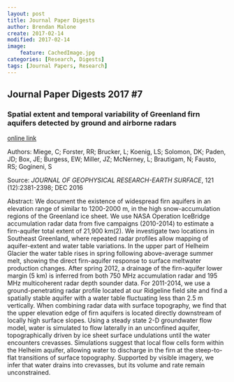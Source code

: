 ```yaml
---
layout: post
title: Journal Paper Digests
author: Brendan Malone
create: 2017-02-14
modified: 2017-02-14
image:
    feature: CachedImage.jpg
categories: [Research, Digests]
tags: [Journal Papers, Research]
---
```


## Journal Paper Digests 2017 #7

<!--more-->



### Spatial extent and temporal variability of Greenland firn aquifers detected by ground and airborne radars

[online link](http://onlinelibrary.wiley.com/doi/10.1002/2016JF003869/full)

Authors:
Miege, C; Forster, RR; Brucker, L; Koenig, LS; Solomon, DK; Paden, JD;
Box, JE; Burgess, EW; Miller, JZ; McNerney, L; Brautigam, N; Fausto, RS;
Gogineni, S

Source:
*JOURNAL OF GEOPHYSICAL RESEARCH-EARTH SURFACE*, 121 (12):2381-2398; DEC 2016 

Abstract:
We document the existence of widespread firn aquifers in an elevation
range of similar to 1200-2000 m, in the high snow-accumulation regions
of the Greenland ice sheet. We use NASA Operation IceBridge accumulation
radar data from five campaigns (2010-2014) to estimate a firn-aquifer
total extent of 21,900 km(2). We investigate two locations in Southeast
Greenland, where repeated radar profiles allow mapping of aquifer-extent
and water table variations. In the upper part of Helheim Glacier the
water table rises in spring following above-average summer melt, showing
the direct firn-aquifer response to surface meltwater production
changes. After spring 2012, a drainage of the firn-aquifer lower margin
(5 km) is inferred from both 750 MHz accumulation radar and 195 MHz
multicoherent radar depth sounder data. For 2011-2014, we use a
ground-penetrating radar profile located at our Ridgeline field site and
find a spatially stable aquifer with a water table fluctuating less than
2.5 m vertically. When combining radar data with surface topography, we
find that the upper elevation edge of firn aquifers is located directly
downstream of locally high surface slopes. Using a steady state 2-D
groundwater flow model, water is simulated to flow laterally in an
unconfined aquifer, topographically driven by ice sheet surface
undulations until the water encounters crevasses. Simulations suggest
that local flow cells form within the Helheim aquifer, allowing water to
discharge in the firn at the steep-to-flat transitions of surface
topography. Supported by visible imagery, we infer that water drains
into crevasses, but its volume and rate remain unconstrained.


